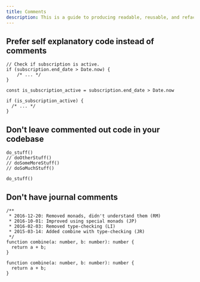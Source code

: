 ```yaml
---
title: Comments
description: This is a guide to producing readable, reusable, and refactorable software for TypeScript.
---
```


## Prefer self explanatory code instead of comments

```ts::Bad
// Check if subscription is active.
if (subscription.end_date > Date.now) {
	/* ... */
}
```

```ts::Good
const is_subscription_active = subscription.end_date > Date.now

if (is_subscription_active) {
  /* ... */
}
```

## Don't leave commented out code in your codebase

```ts::Bad
do_stuff()
// doOtherStuff()
// doSomeMoreStuff()
// doSoMuchStuff()
```

```ts::Good
do_stuff()
```

## Don't have journal comments

```ts::Bad
/**
 * 2016-12-20: Removed monads, didn't understand them (RM)
 * 2016-10-01: Improved using special monads (JP)
 * 2016-02-03: Removed type-checking (LI)
 * 2015-03-14: Added combine with type-checking (JR)
 */
function combine(a: number, b: number): number {
  return a + b;
}
```

```ts::Good
function combine(a: number, b: number): number {
  return a + b;
}
```
